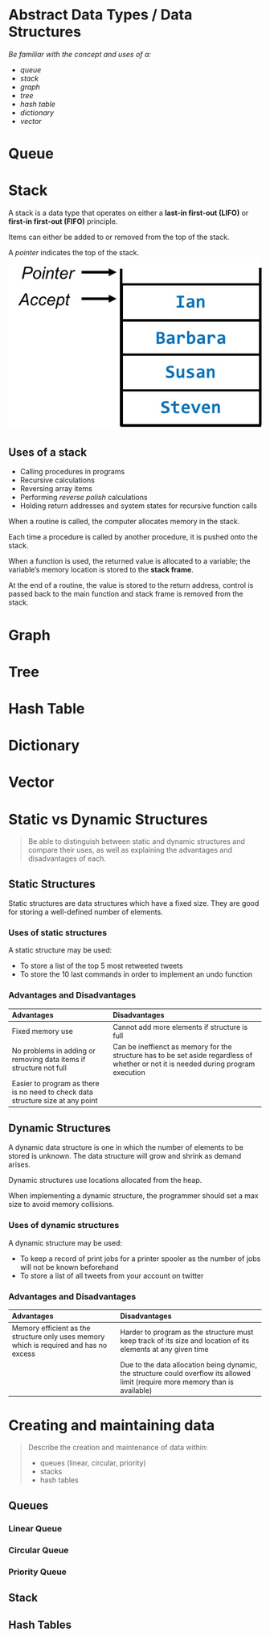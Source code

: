 # Abstract Data Types / Data Structures

*Be familiar with the concept and uses of a:*
* *queue*
* *stack*
* *graph*
* *tree*
* *hash table*
* *dictionary*
* *vector*

Queue
=====

Stack
=====

A stack is a data type that operates on either a **last-in first-out (LIFO)** or **first-in first-out (FIFO)** principle.

Items can either be added to or removed from the top of the stack.

A *pointer* indicates the top of the stack.
![](resources/7F130E02A33C129A9075688992AD984A.jpg)

Uses of a stack
---------------

* Calling procedures in programs
* Recursive calculations
* Reversing array items
* Performing *reverse polish* calculations
* Holding return addresses and system states for recursive function calls

When a routine is called, the computer allocates memory in the stack.

Each time a procedure is called by another procedure, it is pushed onto the stack.

When a function is used, the returned value is allocated to a variable; the variable’s memory location is stored to the **stack frame**.

At the end of a routine, the value is stored to the return address, control is passed back to the main function and stack frame is removed from the stack.

Graph
=====

Tree
====

Hash Table
=========

Dictionary
==========

Vector
======


# Static vs Dynamic Structures
> Be able to distinguish between static and dynamic
> structures and compare their uses, as well as
> explaining the advantages and disadvantages of
> each.

## Static Structures

Static structures are data structures which have a fixed size. 
They are good for storing a well-defined number of elements.

### Uses of static structures

A static structure may be used: 

* To store a list of the top 5 most retweeted tweets
* To store the 10 last commands in order to implement an undo function

### Advantages and Disadvantages

| Advantages | Disadvantages |
| :-------- | :----------- |
| Fixed memory use | Cannot add more elements if structure is full |
| No problems in adding or removing data items if structure not full | Can be ineffienct as memory for the structure has to be set aside regardless of whether or not it is needed during program execution |
| Easier to program as there is no need to check data structure size at any point | |


## Dynamic Structures

A dynamic data structure is one in which the number of elements to be stored is unknown.
The data structure will grow and shrink as demand arises.

Dynamic structures use locations allocated from the heap.

When implementing a dynamic structure, the programmer should set a max size to avoid memory collisions.

### Uses of dynamic structures

A dynamic structure may be used:

* To keep a record of print jobs for a printer spooler as the number of jobs will not be known beforehand
* To store a list of all tweets from your account on twitter

### Advantages and Disadvantages

| Advantages | Disadvantages |
| :-------- | :----------- |
| Memory efficient as the structure only uses memory which is required and has no excess | Harder to program as the structure must keep track of its size and location of its elements at any given time |
| | Due to the data allocation being dynamic, the structure could overflow its allowed limit (require more memory than is available) |

# Creating and maintaining data

> Describe the creation and maintenance of data within:
> * queues (linear, circular, priority)
> * stacks
> * hash tables

## Queues

### Linear Queue

### Circular Queue

### Priority Queue

## Stack

## Hash Tables


